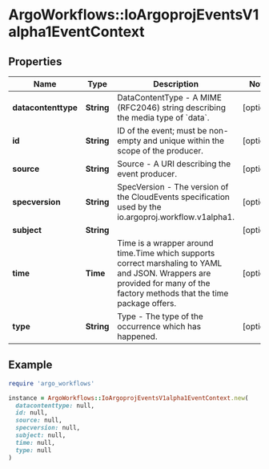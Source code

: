 # ArgoWorkflows::IoArgoprojEventsV1alpha1EventContext

## Properties

| Name | Type | Description | Notes |
| ---- | ---- | ----------- | ----- |
| **datacontenttype** | **String** | DataContentType - A MIME (RFC2046) string describing the media type of &#x60;data&#x60;. | [optional] |
| **id** | **String** | ID of the event; must be non-empty and unique within the scope of the producer. | [optional] |
| **source** | **String** | Source - A URI describing the event producer. | [optional] |
| **specversion** | **String** | SpecVersion - The version of the CloudEvents specification used by the io.argoproj.workflow.v1alpha1. | [optional] |
| **subject** | **String** |  | [optional] |
| **time** | **Time** | Time is a wrapper around time.Time which supports correct marshaling to YAML and JSON.  Wrappers are provided for many of the factory methods that the time package offers. | [optional] |
| **type** | **String** | Type - The type of the occurrence which has happened. | [optional] |

## Example

```ruby
require 'argo_workflows'

instance = ArgoWorkflows::IoArgoprojEventsV1alpha1EventContext.new(
  datacontenttype: null,
  id: null,
  source: null,
  specversion: null,
  subject: null,
  time: null,
  type: null
)
```

